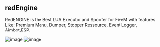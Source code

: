 ## redEngine
RedENGINE is the Best LUA Executor and Spoofer for FiveM with features Like: Premium Menu, Dumper, Stopper Ressource, Event Logger, Aimbot,ESP.

![image](https://github.com/strannd/redEngine/assets/163403623/b4394f77-541f-4227-9476-c226aa8799f1)
![image](https://github.com/strannd/redEngine/assets/163403623/057543f7-b170-4077-9596-dbe42cebb6f2)
